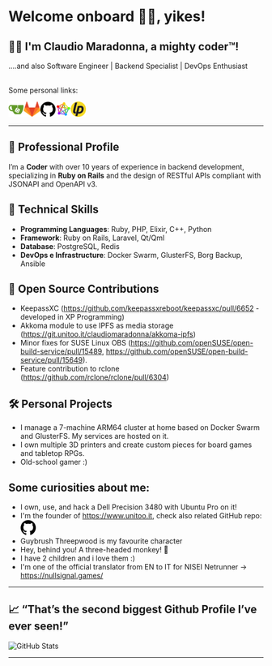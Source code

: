 # Welcome onboard 🏴‍☠️, yikes!

## 👨‍💻 I'm Claudio Maradonna, a mighty coder™️!
....and also Software Engineer | Backend Specialist | DevOps Enthusiast
<br/>
<br/>

Some personal links:

<a href='https://git.unitoo.it/claudiomaradonna'><img align='left' alt="gitea" src="https://raw.githubusercontent.com/UnitooTeam/UnitooTeam/main/assets/gitea.png" height='30px'/></a>
<a href='https://gitlab.com/claudiomaradonna'><img align='left' alt="gitlab" src="https://raw.githubusercontent.com/UnitooTeam/UnitooTeam/main/assets/gitlab.png" height='30px'/></a>
<a href='https://github.com/FiloSpaTeam'><img align='left' alt="github" src="https://raw.githubusercontent.com/UnitooTeam/UnitooTeam/main/assets/github.png" height='30px'/></a>
<a href='https://social.unitoo.it/claudio'><img align='left' alt="fediverse" src="https://raw.githubusercontent.com/UnitooTeam/UnitooTeam/main/assets/fediverse.png" height='30px'/></a>
<a href='https://it.liberapay.com/penguyman/'><img alt="liberapay" src="https://raw.githubusercontent.com/UnitooTeam/UnitooTeam/main/assets/liberapay.png" height='30px'/></a>

---

## 💼 Professional Profile
I’m a **Coder** with over 10 years of experience in backend development, specializing in **Ruby on Rails** and the design of RESTful APIs compliant with JSONAPI and OpenAPI v3.

## 🔧 Technical Skills

- **Programming Languages**: Ruby, PHP, Elixir, C++, Python
- **Framework**: Ruby on Rails, Laravel, Qt/Qml
- **Database**: PostgreSQL, Redis
- **DevOps e Infrastructure**: Docker Swarm, GlusterFS, Borg Backup, Ansible

## 📌 Open Source Contributions

- KeepassXC (https://github.com/keepassxreboot/keepassxc/pull/6652 - developed in XP Programming)
- Akkoma module to use IPFS as media storage (https://git.unitoo.it/claudiomaradonna/akkoma-ipfs)
- Minor fixes for SUSE Linux OBS (https://github.com/openSUSE/open-build-service/pull/15489, https://github.com/openSUSE/open-build-service/pull/15649).
- Feature contribution to rclone (https://github.com/rclone/rclone/pull/6304)

## 🛠 Personal Projects

- I manage a 7-machine ARM64 cluster at home based on Docker Swarm and GlusterFS. My services are hosted on it.
- I own multiple 3D printers and create custom pieces for board games and tabletop RPGs.
- Old-school gamer :)

## Some curiosities about me:

- I own, use, and hack a Dell Precision 3480 with Ubuntu Pro on it!
- I'm the founder of https://www.unitoo.it, check also related GitHub repo: <a href='https://github.com/UnitooTeam'><img alt="github" src="https://raw.githubusercontent.com/UnitooTeam/UnitooTeam/main/assets/github.png" height='30px'/></a>
- Guybrush Threepwood is my favourite character
- Hey, behind you! A three-headed monkey! 🐒
- I have 2 children and i love them :)
- I'm one of the official translator from EN to IT for NISEI Netrunner -> https://nullsignal.games/
  
---

## 📈 “That’s the second biggest Github Profile I’ve ever seen!”

![GitHub Stats](https://github-readme-stats.vercel.app/api?username=FiloSpaTeam&show_icons=true&theme=radical)

---
